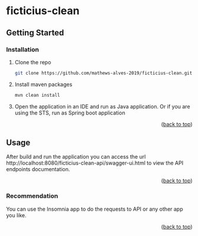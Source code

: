 # ficticius-clean

<!-- GETTING STARTED -->
## Getting Started

### Installation

1. Clone the repo
   ```sh
   git clone https://github.com/mathews-alves-2019/ficticius-clean.git
   ```
2. Install maven packages
   ```sh
   mvn clean install
   ```
3. Open the application in an IDE and run as Java application. Or if you are using the STS, run as Spring boot application

<p align="right">(<a href="#top">back to top</a>)</p>

<!-- USAGE EXAMPLES -->
## Usage

After build and run the application you can access the url http://localhost:8080/ficticius-clean-api/swagger-ui.html to view the API endpoints documentation.

<p align="right">(<a href="#top">back to top</a>)</p>

<!-- Recommendation -->
### Recommendation

You can use the Insomnia app to do the requests to API or any other app you like.

<p align="right">(<a href="#top">back to top</a>)</p>
